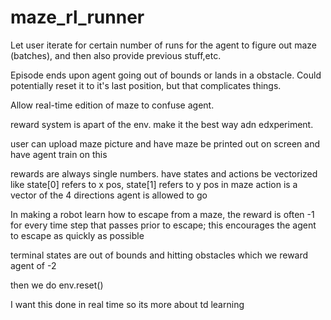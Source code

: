 # maze_rl_runner

Let user iterate for certain number of runs for the agent to figure out maze (batches),
and then also provide previous stuff,etc.

Episode ends upon agent going out of bounds or lands in a obstacle.
Could potentially reset it to it's last position, but that complicates things.

Allow real-time edition of maze to confuse agent.



reward system is apart of the env. make it the best way adn edxperiment.

user can upload maze picture and have maze be printed out on screen and have agent train on this


rewards are always single numbers.
have states and actions be vectorized
like state[0] refers to x pos, state[1] refers to y pos in maze
action is a vector of the 4 directions agent is allowed to go

In making a robot learn how to escape from a maze, the reward is often -1 for every
time step that passes prior to escape; this encourages the agent to escape as quickly as possible

terminal states are out of bounds and hitting obstacles which we reward agent of -2

then we do env.reset()


I want this done in real time so its more about td learning
